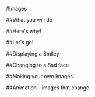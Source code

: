 

#Images



##What you will do



##Here's why!



##Let's go!



##Displaying a Smiley



##Changing to a Sad face



##Making your own images



##Animation - images that change

